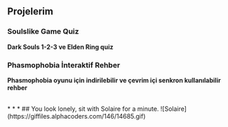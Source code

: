 ## Projelerim
<head>
<!-- Google tag (gtag.js) -->
<script async src="https://www.googletagmanager.com/gtag/js?id=G-ZPSK0ZM7JE"></script>
<script>
  window.dataLayer = window.dataLayer || [];
  function gtag(){dataLayer.push(arguments);}
  gtag('js', new Date());

  gtag('config', 'G-ZPSK0ZM7JE');
</script>
</head>
<div class="card">
  <h3>Soulslike Game Quiz</h3>
  <p><b>Dark Souls 1-2-3 ve Elden Ring quiz</b><br></p>
  <a href="https://vittoriocodes.github.io/soulsquiz"><span class="card-link-spanner"></span></a>
</div>
<div class="card">
  <h3>Phasmophobia İnteraktif Rehber</h3>
  <p><b>Phasmophobia oyunu için indirilebilir ve çevrim içi senkron kullanılabilir rehber</b><br></p>
  <a href="https://tybayn.github.io/phasmo-cheat-sheet-tr/"><span class="card-link-spanner"></span></a>
</div>
<br>
* * *
## You look lonely, sit with Solaire for a minute.
![Solaire](https://giffiles.alphacoders.com/146/14685.gif)